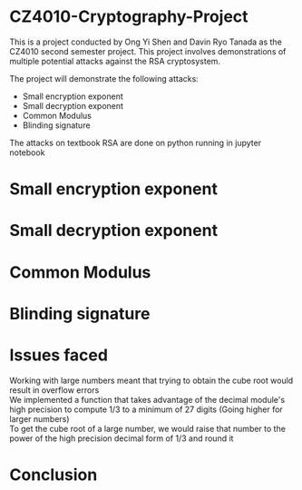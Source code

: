 # CZ4010-Cryptography-Project

This is a project conducted by Ong Yi Shen and Davin Ryo Tanada 
as the CZ4010 second semester project. This project involves demonstrations
of multiple potential attacks against the RSA cryptosystem.

The project will demonstrate the following attacks:
- Small encryption exponent
- Small decryption exponent
- Common Modulus
- Blinding signature

The attacks on textbook RSA are done on python running in jupyter notebook

# Small encryption exponent

# Small decryption exponent

# Common Modulus

# Blinding signature

# Issues faced
Working with large numbers meant that trying to obtain the cube root would result in overflow errors<br>
We implemented a function that takes advantage of the decimal module's high precision to compute 1/3 to a minimum of 27 digits (Going higher for larger numbers)<br>
To get the cube root of a large number, we would raise that number to the power of the high precision decimal form of 1/3 and round it

# Conclusion
